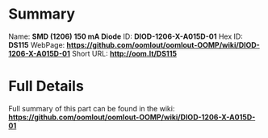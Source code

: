 
Summary
=================

Name: __SMD (1206) 150 mA Diode__
ID: __DIOD-1206-X-A015D-01__
Hex ID: __DS115__
WebPage: __https://github.com/oomlout/oomlout-OOMP/wiki/DIOD-1206-X-A015D-01__
Short URL: __http://oom.lt/DS115__

Full Details
==========================
Full summary of this part can be found in the wiki:   
__https://github.com/oomlout/oomlout-OOMP/wiki/DIOD-1206-X-A015D-01__   

